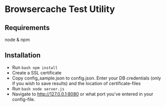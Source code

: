 # Browsercache Test Utility

## Requirements
node & npm

## Installation
* Run ```bash
npm install```
* Create a SSL certificate
* Copy config_sample.json to config.json. Enter your DB credentials (only if you wish to save results) and the location of certificate-files
* Run ```bash
node server.js```
* Navigate to http://127.0.0.1:8080 or what port you've entered in your config-file.